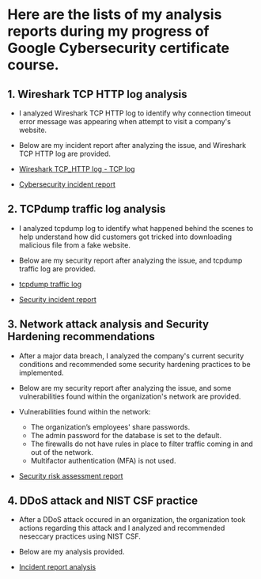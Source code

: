 # Here are the lists of my analysis reports during my progress of Google Cybersecurity certificate course. 

<h2> 1. Wireshark TCP HTTP log analysis </h2>

- I analyzed Wireshark TCP HTTP log to identify why connection timeout error message was appearing when attempt to visit a company's website. 
- Below are my incident report after analyzing the issue, and Wireshark TCP HTTP log are provided. 

- [Wireshark TCP_HTTP log - TCP log](https://github.com/Usagitejima/Network-attack-analysis-and-report/blob/main/Wireshark%20TCP_HTTP%20log%20-%20TCP%20log.pdf)
- [Cybersecurity incident report](https://github.com/Usagitejima/Network-attack-analysis-and-report/blob/main/Cybersecurity%20incident%20report.pdf)


<h2> 2. TCPdump traffic log analysis </h2>

- I analyzed tcpdump log to identify what happened behind the scenes to help understand how did customers got tricked into downloading malicious file from a fake website.
- Below are my security report after analyzing the issue, and tcpdump traffic log are provided.

- [tcpdump traffic log](https://github.com/Usagitejima/Network-attack-analysis-and-report/blob/main/tcpdump%20traffic%20log.pdf)
- [Security incident report](https://github.com/Usagitejima/Network-attack-analysis-and-report/blob/main/Security%20incident%20report.pdf)


<h2> 3. Network attack analysis and Security Hardening recommendations </h2>

- After a major data breach, I analyzed the company's current security conditions and recommended some security hardening practices to be implemented.
- Below are my security report after analyzing the issue, and some vulnerabilities found within the organization's network are provided.

- Vulnerabilities found within the network: 
  - The organization’s employees' share passwords.
  - The admin password for the database is set to the default.
  - The firewalls do not have rules in place to filter traffic coming in and out of the network.
  - Multifactor authentication (MFA) is not used. 
- [Security risk assessment report](https://github.com/Usagitejima/Network-attack-analysis-and-report/blob/002f76ed1a1be9ef2f60918bb91f682d97da43d8/Security%20risk%20assessment%20report.pdf)


<h2> 4. DDoS attack and NIST CSF practice </h2>

- After a DDoS attack occured in an organization, the organization took actions regarding this attack and I analyzed and recommended neseccary practices using NIST CSF. 
- Below are my analysis provided. 

- [Incident report analysis](https://github.com/Usagitejima/Network-attack-analysis-and-report/blob/0cfc73c07a782b85ee01ae4278ab98af5a43d2bf/Incident%20report%20analysis.pdf)
